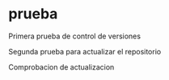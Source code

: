 # prueba
Primera prueba de control de versiones

Segunda prueba para actualizar el repositorio

Comprobacion de actualizacion